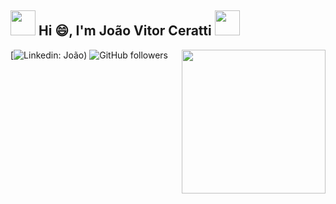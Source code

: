 <h2><img src="https://emojis.slackmojis.com/emojis/images/1643514974/10003/catjam.gif?1643514974" width="40"/> Hi 😄, I'm João Vitor Ceratti  <img src="https://emojis.slackmojis.com/emojis/images/1643509494/43812/sonic.gif?1643509494" width="40"/></h2>
<img align='right' src="https://media0.giphy.com/media/ua7vVw9awZKWwLSYpW/giphy.gif" width="230">

[![Linkedin: João](https://img.shields.io/badge/-anmol-blue?style=flat-square&logo=Linkedin&logoColor=white&link=https://www.linkedin.com/in/joao-ceratti-ba20392b0/))
![GitHub followers](https://img.shields.io/github/followers/JoaoCeratti?label=Follow&style=social)


<!--
**JoaoCeratti/JoaoCeratti** is a ✨ _special_ ✨ repository because its `README.md` (this file) appears on your GitHub profile.

Here are some ideas to get you started:

- 🔭 I’m currently working on ...
- 🌱 I’m currently learning ...
- 👯 I’m looking to collaborate on ...
- 🤔 I’m looking for help with ...
- 💬 Ask me about ...
- 📫 How to reach me: ...
- 😄 Pronouns: ...
- ⚡ Fun fact: ...
-->
